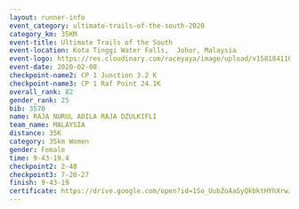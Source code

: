```yaml
--- 
layout: runner-info 
event_category: ultimate-trails-of-the-south-2020 
category_km: 35KM 
event-title: Ultimate Trails of the South 
event-location: Kota Tinggi Water Falls,  Johor, Malaysia 
event-logo: https://res.cloudinary.com/raceyaya/image/upload/v1581841103/logo/2020/ultimate-trails-2020_i93dfj.jpg 
event-date: 2020-02-08 
checkpoint-name2: CP 1 Junction 3.2 K 
checkpoint-name3: CP 1 Raf Point 24.1K 
overall_rank: 82
gender_rank: 25
bib: 3570
name: RAJA NURUL ADILA RAJA DZULKIFLI
team_name: MALAYSIA
distance: 35K
category: 35km Women
gender: Female
time: 9-43-19.4
checkpoint2: 2-48
checkpoint3: 7-20-27
finish: 9-43-19
certificate: https://drive.google.com/open?id=1So_UubZoAaSyQkbktHYhXrwJqaZSguz9
--- 
```

